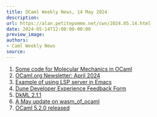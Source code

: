 ```yaml
---
title: OCaml Weekly News, 14 May 2024
description:
url: https://alan.petitepomme.net/cwn/2024.05.14.html
date: 2024-05-14T12:00:00-00:00
preview_image:
authors:
- Caml Weekly News
source:
---
```


<ol><li><a href="https://alan.petitepomme.net/cwn/2024.05.14.html#1">Some code for Molecular Mechanics in OCaml</a></li><li><a href="https://alan.petitepomme.net/cwn/2024.05.14.html#2">OCaml.org Newsletter: April 2024</a></li><li><a href="https://alan.petitepomme.net/cwn/2024.05.14.html#3">Example of using LSP server in Emacs</a></li><li><a href="https://alan.petitepomme.net/cwn/2024.05.14.html#4">Dune Developer Experience Feedback Form</a></li><li><a href="https://alan.petitepomme.net/cwn/2024.05.14.html#5">DkML 2.1.1</a></li><li><a href="https://alan.petitepomme.net/cwn/2024.05.14.html#6">A May update on wasm_of_ocaml</a></li><li><a href="https://alan.petitepomme.net/cwn/2024.05.14.html#7">OCaml 5.2.0 released</a></li></ol>
